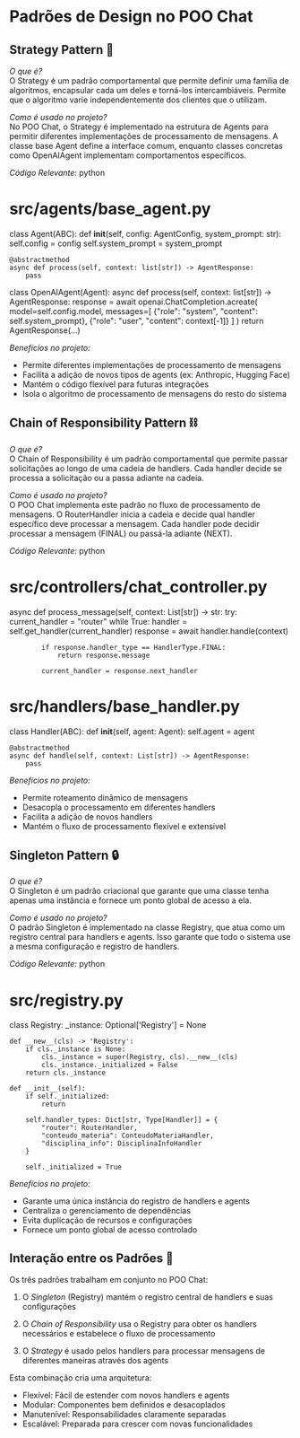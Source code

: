 # Padrões de Design no POO Chat 
## Strategy Pattern 🎯

*O que é?*  
O Strategy é um padrão comportamental que permite definir uma família de algoritmos, encapsular cada um deles e torná-los intercambiáveis. Permite que o algoritmo varie independentemente dos clientes que o utilizam.

*Como é usado no projeto?*  
No POO Chat, o Strategy é implementado na estrutura de Agents para permitir diferentes implementações de processamento de mensagens. A classe base Agent define a interface comum, enquanto classes concretas como OpenAIAgent implementam comportamentos específicos.

*Código Relevante:*
python
# src/agents/base_agent.py
class Agent(ABC):
    def __init__(self, config: AgentConfig, system_prompt: str):
        self.config = config
        self.system_prompt = system_prompt

    @abstractmethod
    async def process(self, context: list[str]) -> AgentResponse:
        pass

class OpenAIAgent(Agent):
    async def process(self, context: list[str]) -> AgentResponse:
        response = await openai.ChatCompletion.acreate(
            model=self.config.model,
            messages=[
                {"role": "system", "content": self.system_prompt},
                {"role": "user", "content": context[-1]}
            ]
        )
        return AgentResponse(...)


*Benefícios no projeto:*
- Permite diferentes implementações de processamento de mensagens
- Facilita a adição de novos tipos de agents (ex: Anthropic, Hugging Face)
- Mantém o código flexível para futuras integrações
- Isola o algoritmo de processamento de mensagens do resto do sistema

## Chain of Responsibility Pattern ⛓️

*O que é?*  
O Chain of Responsibility é um padrão comportamental que permite passar solicitações ao longo de uma cadeia de handlers. Cada handler decide se processa a solicitação ou a passa adiante na cadeia.

*Como é usado no projeto?*  
O POO Chat implementa este padrão no fluxo de processamento de mensagens. O RouterHandler inicia a cadeia e decide qual handler específico deve processar a mensagem. Cada handler pode decidir processar a mensagem (FINAL) ou passá-la adiante (NEXT).

*Código Relevante:*
python
# src/controllers/chat_controller.py
async def process_message(self, context: List[str]) -> str:
    try:
        current_handler = "router"
        while True:
            handler = self.get_handler(current_handler)
            response = await handler.handle(context)
            
            if response.handler_type == HandlerType.FINAL:
                return response.message
            
            current_handler = response.next_handler

# src/handlers/base_handler.py
class Handler(ABC):
    def __init__(self, agent: Agent):
        self.agent = agent

    @abstractmethod
    async def handle(self, context: List[str]) -> AgentResponse:
        pass


*Benefícios no projeto:*
- Permite roteamento dinâmico de mensagens
- Desacopla o processamento em diferentes handlers
- Facilita a adição de novos handlers
- Mantém o fluxo de processamento flexível e extensível

## Singleton Pattern 🔒

*O que é?*  
O Singleton é um padrão criacional que garante que uma classe tenha apenas uma instância e fornece um ponto global de acesso a ela.

*Como é usado no projeto?*  
O padrão Singleton é implementado na classe Registry, que atua como um registro central para handlers e agents. Isso garante que todo o sistema use a mesma configuração e registro de handlers.

*Código Relevante:*
python
# src/registry.py
class Registry:
    _instance: Optional['Registry'] = None
    
    def __new__(cls) -> 'Registry':
        if cls._instance is None:
            cls._instance = super(Registry, cls).__new__(cls)
            cls._instance._initialized = False
        return cls._instance
    
    def __init__(self):
        if self._initialized:
            return
            
        self.handler_types: Dict[str, Type[Handler]] = {
            "router": RouterHandler,
            "conteudo_materia": ConteudoMateriaHandler,
            "disciplina_info": DisciplinaInfoHandler
        }
        
        self._initialized = True


*Benefícios no projeto:*
- Garante uma única instância do registro de handlers e agents
- Centraliza o gerenciamento de dependências
- Evita duplicação de recursos e configurações
- Fornece um ponto global de acesso controlado

## Interação entre os Padrões 🔄

Os três padrões trabalham em conjunto no POO Chat:

1. O *Singleton* (Registry) mantém o registro central de handlers e suas configurações

2. O *Chain of Responsibility* usa o Registry para obter os handlers necessários e estabelece o fluxo de processamento

3. O *Strategy* é usado pelos handlers para processar mensagens de diferentes maneiras através dos agents

Esta combinação cria uma arquitetura:
- Flexível: Fácil de estender com novos handlers e agents
- Modular: Componentes bem definidos e desacoplados
- Manutenível: Responsabilidades claramente separadas
- Escalável: Preparada para crescer com novas funcionalidades